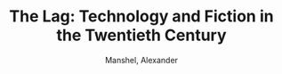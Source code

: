 ---
type: 'article'
pubkey: 'manshel2020'
author: 'Manshel, Alexander'
title: "The Lag: Technology and Fiction in the Twentieth Century"
publisher: 'PMLA'
url: 'https://www.cambridge.org/core/journals/pmla/article/abs/lag-technology-and-fiction-in-the-twentieth-century/E3F01059F884F267E0134CA17930BDF8'
year: 2020
---